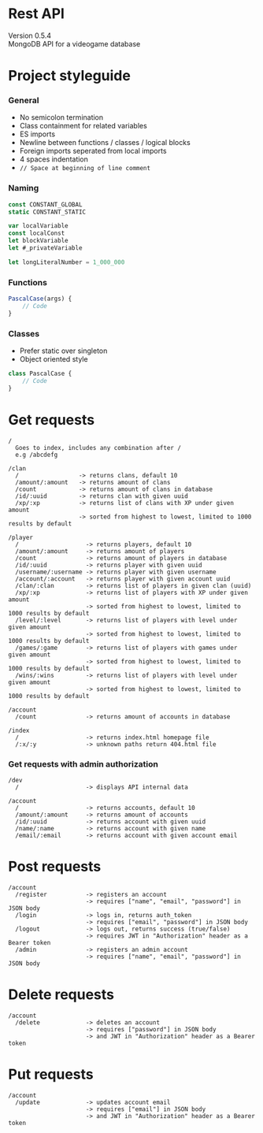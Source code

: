 # Rest API
Version 0.5.4    
MongoDB API for a videogame database    

# Project styleguide

### General
- No semicolon termination
- Class containment for related variables
- ES imports
- Newline between functions / classes / logical blocks
- Foreign imports seperated from local imports
- 4 spaces indentation
- ```// Space at beginning of line comment```

### Naming    
```js
const CONSTANT_GLOBAL    
static CONSTANT_STATIC    

var localVariable    
const localConst    
let blockVariable    
let #_privateVariable    

let longLiteralNumber = 1_000_000    
```

### Functions
```js
PascalCase(args) {
    // Code
}
```

### Classes
- Prefer static over singleton    
- Object oriented style    
```js
class PascalCase {
    // Code
}
```

# Get requests
```
/
  Goes to index, includes any combination after /
  e.g /abcdefg

/clan
  /                 -> returns clans, default 10 
  /amount/:amount   -> returns amount of clans
  /count            -> returns amount of clans in database
  /id/:uuid         -> returns clan with given uuid
  /xp/:xp           -> returns list of clans with XP under given amount
                    -> sorted from highest to lowest, limited to 1000 results by default

/player
  /                   -> returns players, default 10
  /amount/:amount     -> returns amount of players
  /count              -> returns amount of players in database
  /id/:uuid           -> returns player with given uuid
  /username/:username -> returns player with given username
  /account/:account   -> returns player with given account uuid
  /clan/:clan         -> returns list of players in given clan (uuid)
  /xp/:xp             -> returns list of players with XP under given amount
                      -> sorted from highest to lowest, limited to 1000 results by default
  /level/:level       -> returns list of players with level under given amount
                      -> sorted from highest to lowest, limited to 1000 results by default
  /games/:game        -> returns list of players with games under given amount
                      -> sorted from highest to lowest, limited to 1000 results by default
  /wins/:wins         -> returns list of players with level under given amount
                      -> sorted from highest to lowest, limited to 1000 results by default

/account
  /count              -> returns amount of accounts in database

/index
  /                   -> returns index.html homepage file
  /:x/:y              -> unknown paths return 404.html file

```

### Get requests with admin authorization
```
/dev
  /                   -> displays API internal data

/account
  /                   -> returns accounts, default 10
  /amount/:amount     -> returns amount of accounts
  /id/:uuid           -> returns account with given uuid
  /name/:name         -> returns account with given name
  /email/:email       -> returns account with given account email
```

# Post requests
```
/account
  /register           -> registers an account
                      -> requires ["name", "email", "password"] in JSON body
  /login              -> logs in, returns auth_token 
                      -> requires ["email", "password"] in JSON body
  /logout             -> logs out, returns success (true/false)
                      -> requires JWT in "Authorization" header as a Bearer token
  /admin              -> registers an admin account
                      -> requires ["name", "email", "password"] in JSON body
```

# Delete requests
```
/account
  /delete             -> deletes an account
                      -> requires ["password"] in JSON body
                      -> and JWT in "Authorization" header as a Bearer token
```

# Put requests
```
/account
  /update             -> updates account email
                      -> requires ["email"] in JSON body
                      -> and JWT in "Authorization" header as a Bearer token
```
